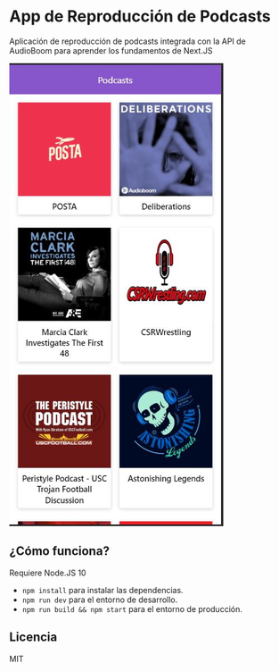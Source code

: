 # App de Reproducción de Podcasts

Aplicación de reproducción de podcasts integrada con la API de AudioBoom para aprender los fundamentos de Next.JS

![Captura de la Aplicación](./.readme-static/Captura1.JPG)

## ¿Cómo funciona?

Requiere Node.JS 10

- `npm install` para instalar las dependencias.
- `npm run dev` para el entorno de desarrollo.
- `npm run build && npm start` para el entorno de producción.

## Licencia

MIT
